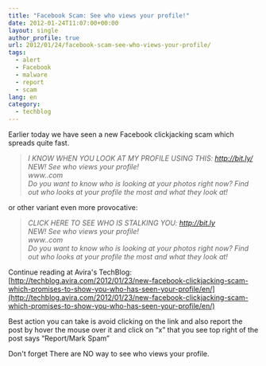 ```yaml
---
title: "Facebook Scam: See who views your profile!"
date: 2012-01-24T11:07:00+00:00
layout: single
author_profile: true
url: 2012/01/24/facebook-scam-see-who-views-your-profile/
tags:
  - alert
  - Facebook
  - malware
  - report
  - scam
lang: en
category: 
  - techblog
---
```

  
Earlier today we have seen a new Facebook clickjacking scam which spreads quite fast.

> _I KNOW WHEN YOU LOOK AT MY PROFILE USING THIS: http://bit.ly/  
> NEW! See who views your profile!  
> www..com  
> Do you want to know who is looking at your photos right now? Find out who looks at your profile the most and what they look at!_

or other variant even more provocative:

> _CLICK HERE TO SEE WHO IS STALKING YOU: http://bit.ly  
> NEW! See who views your profile!  
> www..com  
> Do you want to know who is looking at your photos right now? Find out who looks at your profile the most and what they look at!_

Continue reading at Avira's TechBlog:[http://techblog.avira.com/2012/01/23/new-facebook-clickjacking-scam-which-promises-to-show-you-who-has-seen-your-profile/en/](http://techblog.avira.com/2012/01/23/new-facebook-clickjacking-scam-which-promises-to-show-you-who-has-seen-your-profile/en/)

Best action you can take is avoid clicking on the link and also report the post by hover the mouse over it and click on “x” that you see top right of the post says “Report/Mark Spam”

Don't forget There are NO way to see who views your profile.
